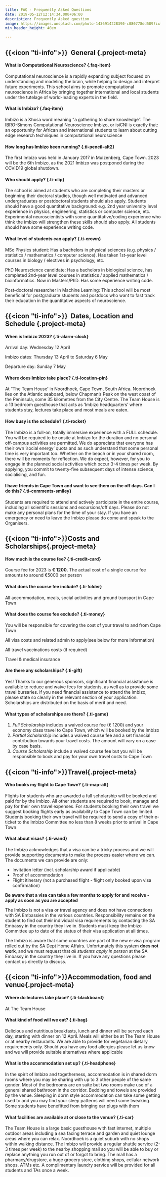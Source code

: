 ```yaml
---
title: FAQ - Frequently Asked Questions
date: 2019-05-12T12:14:34.000+06:00
description: Frequently Asked question
image: https://images.unsplash.com/photo-1436914228390-c080778dd589?ixlib=rb-1.2.1&ixid=MnwxMjA3fDB8MHxwaG90by1wYWdlfHx8fGVufDB8fHx8&auto=format&fit=crop&w=1500&q=95
min_header_height: 40em

---
```

## {{<icon "ti-info">}}  General {.project-meta}

#### **What is Computational Neuroscience?** {.faq-item}

Computational neuroscience is a rapidly expanding subject focused on understanding and modeling the brain, while helping to design and interpret future experiments. This school aims to promote computational neuroscience in Africa by bringing together international and local students under the tutelage of world-leading experts in the field.

#### **What is Imbizo?** {.faq-item}

Imbizo is a Xhosa word meaning “a gathering to share knowledge”. The IBRO-Simons Computational Neuroscience Imbizo, or isiCNI is exactly that: an opportunity for African and international students to learn about cutting edge research techniques in computational neuroscience

#### **How long has Imbizo been running?** {.ti-pencil-alt2}

The first Imbizo was held in January 2017 in Muizenberg, Cape Town.  2023 will be the 6th Imbizo, as the 2021 Imbizo was postponed during the COVID19 global shutdown.

#### **Who should apply?** {.ti-clip}

The school is aimed at students who are completing their masters or beginning their doctoral studies, though well motivated and advanced undergraduates or postdoctoral students should also apply. Students should have a good quantitative background: e.g. 2nd year university level experience in physics, engineering, statistics or computer science, etc. Experimental neuroscientists with some quantitative/coding experience who think the imbizo will strengthen these skills should also apply. All students should have some experience writing code.

#### **What level of students can apply?** {.ti-crown}

MSc Physics student: Has a bachelors in physical sciences (e.g. physics / statistics / mathematics / computer science). Has taken 1st-year level courses in biology / electives in psychology, etc.

PhD Neuroscience candidate: Has a bachelors in biological science, has completed 2nd-year level courses in statistics / applied mathematics / bioinformatics. Now in Masters/PhD. Has some experience writing code.

Post-doctoral researcher in Machine Learning: This school will be most beneficial for postgraduate students and postdocs who want to fast track their education in the quantitative aspects of neuroscience.

## {{<icon "ti-info">}}  Dates, Location and Schedule {.project-meta}

#### **When is Imbizo 2023?** {.ti-alarm-clock}

Arrival day: Wednesday 12 April

Imbizo dates: Thursday 13 April to Saturday 6 May

Departure day: Sunday 7 May

#### **Where does Imbizo take place?** {.ti-location-pin}

At “The Team House’ in Noordhoek, Cape Town, South Africa. Noordhoek lies on the Atlantic seaboard, below Chapman’s Peak on the west coast of the Peninsula, some 35 kilometres from the City Centre. The Team House is a 13 bedroom guesthouse that acts as ‘Imbizo headquarters’ where students stay, lectures take place and most meals are eaten.

#### **How busy is the schedule?** {.ti-rocket}

The Imbizo is a full-on, totally immersive experience with a FULL schedule. You will be required to be onsite at Imbizo for the duration and no personal off-campus activities are permitted. We do appreciate that everyone has their own ’social energy’ quota and as such understand that some personal time is very important too. Whether on the beach or in your shared room, there will be moments for reflection. We do expect, however, for you to engage in the planned social activities which occur 3-4 times per week.  By applying, you commit to twenty-five subsequent days of intense science, socialising, and fun.

#### **I have friends in Cape Town and want to see them on the off days. Can I do this?** {.ti-comments-smiley}

Students are required to attend and actively participate in the entire course, including all scientific sessions and excursions/off days. Please do not make any personal plans for the time of your stay. If you have an emergency or need to leave the Imbizo please do come and speak to the Organisers.

## {{<icon "ti-info">}}Costs and Scholarships{.project-meta}

#### **How much is the course fee?** {.ti-credit-card}

Course fee for 2023 is **€ 1200.** The actual cost of a single course fee amounts to around €5000 per person

#### **What does the course fee include?** {.ti-folder}

All accommodation, meals, social activities and ground transport in Cape Town

#### **What does the course fee exclude?** {.ti-money}

You will be responsible for covering the cost of your travel to and from Cape Town 

All visa costs and related admin to apply(see below for more information)

All travel vaccinations costs (if required)

Travel & medical insurance

#### **Are there any scholarships?** {.ti-gift}

Yes! Thanks to our generous sponsors, significant financial assistance is available to reduce and waive fees for students, as well as to provide some travel bursaries. If you need financial assistance to attend the Imbizo, please state so clearly in the relevant section of your application. Scholarships are distributed on the basis of merit and need.

#### **What types of scholarships are there?** {.ti-game}

1. _Full Scholarship_ includes a waived course fee (€ 1200) and your economy class travel to Cape Town, which will be booked by the Imbizo
2. _Partial Scholarship_ includes a waived course fee and a set financial contribution towards your travel costs. The amount will vary on a case by case basis.
3. _Course Scholarship_ include a waived course fee but you will be responsible to book and pay for your own travel costs to Cape Town

## {{<icon "ti-info">}}Travel{.project-meta}

#### **Who books my flight to Cape Town?** {.ti-map-alt}

Flights for students who are awarded a full scholarship will be booked and paid for by the Imbizo.  All other students are required to book, manage and pay for their own travel expenses. For students booking their own travel we suggest booking flights early as availability to Cape Town can be limited. Students booking their own travel will be required to send a copy of their e-ticket to the Imbizo Committee no less than 8 weeks prior to arrival in Cape Town

#### **What about visas?** {.ti-wand}

The Imbizo acknowledges that a visa can be a tricky process and we will provide supporting documents to make the process easier where we can. The documents we can provide are only:

* Invitation letter (incl. scholarship award if applicable)
* Proof of accommodation
* Flight itinerary (not a purchased flight - flight only booked upon visa confirmation)

**Be aware that a visa can take a few months to apply for and receive - apply as soon as you are accepted**

The Imbizo is not a visa or travel agency and does not have connections with SA Embassies in the various countries. Responsibility remains on the student to find out their individual visa requirements by contacting the SA Embassy in the country they live in. Students must keep the Imbizo Committee up to date of the status of their visa application at all times.

The Imbizo is aware that some countries are part of the new e-visa program rolled out by the SA Dept Home Affairs. Unfortunately this system **does not work**, and we must request that _all students apply in person_ at the SA Embassy in the country they live in. If you have any questions please contact us directly to discuss.

## {{<icon "ti-info">}}Accommodation, food and venue{.project-meta}

#### **Where do lectures take place?** {.ti-blackboard}

At The Team House

#### **What kind of food will we eat?** {.ti-bag}

Delicious and nutritious breakfasts, lunch and dinner will be served each day, starting with dinner on 12 April. Meals will either be at The Team House or at nearby restaurants.  We are able to provide for vegetarian dietary requirements only. Should you have any food allergies please let us know and we will provide suitable alternatives where applicable

#### **What is the accommodation set up?** {.ti-headphone}

In the spirit of Imbizo and togetherness, accommodation is in shared dorm rooms where you may be sharing with up to 3 other people of the same gender. Most of the bedrooms are en suite but two rooms make use of a general shared bathroom in the corridor. Bedding and towels are provided by the venue. Sleeping in dorm style accommodation can take some getting used to and you may find your sleep patterns will need some tweaking. Some students have benefitted from bringing ear plugs with them

#### **What facilities are available at or close to the venue?** {.ti-car}

The Team House is a large basic guesthouse with fast internet, multiple outdoor areas including a sea facing terrace and garden and quiet lounge areas where you can relax. Noordhoek is a quiet suburb with no shops within walking distance. The Imbizo will provide a regular shuttle service (2-3 times per week) to the nearby shopping mall so you will be able to buy or replace anything you run out of or forgot to bring. The mall has a pharmacy/drugstore, a huge grocery store, clothing shops, cellular network shops, ATMs etc. A complimentary laundry service will be provided for all students and TAs once a week.